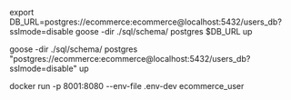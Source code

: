 export DB_URL=postgres://ecommerce:ecommerce@localhost:5432/users_db?sslmode=disable
goose -dir ./sql/schema/ postgres $DB_URL up 


goose -dir ./sql/schema/ postgres "postgres://ecommerce:ecommerce@localhost:5432/users_db?sslmode=disable" up 

docker run -p 8001:8080 --env-file .env-dev ecommerce_user
